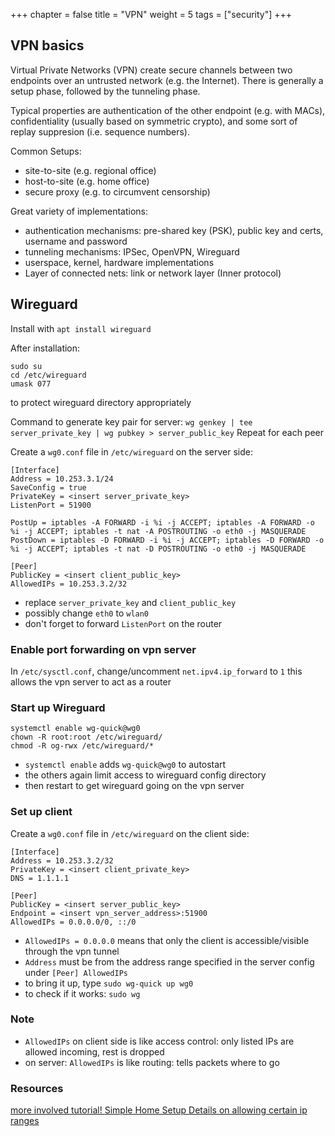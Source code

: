 +++
chapter = false
title = "VPN"
weight = 5
tags = ["security"]
+++

## VPN basics
Virtual Private Networks (VPN) create secure channels between two 
endpoints over an untrusted network (e.g. the Internet).
There is generally a setup phase, followed by the tunneling phase.

Typical properties are authentication of the other endpoint
(e.g. with MACs), confidentiality (usually based on symmetric crypto),
and some sort of replay suppresion (i.e. sequence numbers).

Common Setups:
- site-to-site (e.g. regional office)
- host-to-site (e.g. home office)
- secure proxy (e.g. to circumvent censorship)

Great variety of implementations: 
- authentication mechanisms: pre-shared key (PSK), public key and certs,
username and password
- tunneling mechanisms: IPSec, OpenVPN, Wireguard
- userspace, kernel, hardware implementations
- Layer of connected nets: link or network layer (Inner protocol)

## Wireguard
Install with `apt install wireguard`

After installation:
```
sudo su
cd /etc/wireguard
umask 077
```
to protect wireguard directory appropriately

Command to generate key pair for server:
`wg genkey | tee server_private_key | wg pubkey > server_public_key`
Repeat for each peer

Create a `wg0.conf` file in `/etc/wireguard` on the server side:

```
[Interface]
Address = 10.253.3.1/24
SaveConfig = true
PrivateKey = <insert server_private_key>
ListenPort = 51900

PostUp = iptables -A FORWARD -i %i -j ACCEPT; iptables -A FORWARD -o %i -j ACCEPT; iptables -t nat -A POSTROUTING -o eth0 -j MASQUERADE
PostDown = iptables -D FORWARD -i %i -j ACCEPT; iptables -D FORWARD -o %i -j ACCEPT; iptables -t nat -D POSTROUTING -o eth0 -j MASQUERADE

[Peer]
PublicKey = <insert client_public_key>
AllowedIPs = 10.253.3.2/32
```
- replace `server_private_key` and `client_public_key`
- possibly change `eth0` to `wlan0`
- don't forget to forward `ListenPort` on the router
### Enable port forwarding on vpn server
In `/etc/sysctl.conf`, change/uncomment `net.ipv4.ip_forward` to `1`
this allows the vpn server to act as a router

### Start up Wireguard
```
systemctl enable wg-quick@wg0
chown -R root:root /etc/wireguard/
chmod -R og-rwx /etc/wireguard/*
```

- `systemctl enable` adds `wg-quick@wg0` to autostart
- the others again limit access to wireguard config directory
- then restart to get wireguard going on the vpn server

### Set up client
Create a `wg0.conf` file in `/etc/wireguard` on the client side:
```
[Interface]
Address = 10.253.3.2/32
PrivateKey = <insert client_private_key>
DNS = 1.1.1.1

[Peer]
PublicKey = <insert server_public_key>
Endpoint = <insert vpn_server_address>:51900
AllowedIPs = 0.0.0.0/0, ::/0
```
- `AllowedIPs = 0.0.0.0` means that only the client is accessible/visible
through the vpn tunnel
- `Address` must be from the address range specified in the server config
under `[Peer] AllowedIPs`
- to bring it up, type `sudo wg-quick up wg0`
- to check if it works: `sudo wg`

### Note
- `AllowedIPs` on client side is like access control: only listed IPs are
allowed incoming, rest is dropped
- on server: `AllowedIPs` is like routing: tells packets where to go

### Resources
[more involved tutorial!
](https://www.ckn.io/blog/2017/11/14/wireguard-vpn-typical-setup/)
[Simple Home Setup
](https://engineerworkshop.com/blog/how-to-set-up-wireguard-on-a-raspberry-pi/)
[Details on allowing certain ip ranges
](https://www.flockport.com/guides/build-wireguard-networks)
